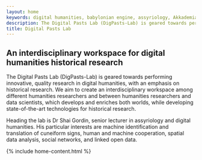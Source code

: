 ```yaml
---
layout: home
keywords: digital humanities, babylonian engine, assyriology, Akkademia, Atrahasis, digital assyriology, history, archaeology
description: The Digital Pasts Lab (DigPasts-Lab) is geared towards performing innovative, quality research in digital humanities, with an emphasis on historical research. We aim to create an interdisciplinary workspace among different humanities researchers and between humanities researchers and data scientists, which develops and enriches both worlds.
title: Digital Pasts Lab
---
```


## An interdisciplinary workspace for digital humanities historical research

The Digital Pasts Lab (DigPasts-Lab) is geared towards performing innovative, quality research in digital humanities, with an emphasis on historical research. We aim to create an interdisciplinary workspace among different humanities researchers and between humanities researchers and data scientists, which develops and enriches both worlds, while developing state-of-the-art technologies for historical research.

Heading the lab is Dr Shai Gordin, senior lecturer in assyriology and digital humanities. His particular interests are machine identification and translation of cuneiform signs, human and machine cooperation, spatial data analysis, social networks, and linked open data.

{% include home-content.html %}
